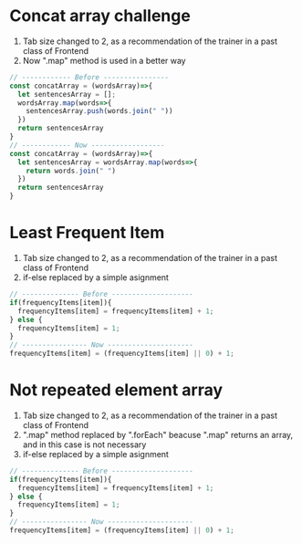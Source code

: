 # Concat array challenge
  1. Tab size changed to 2, as a recommendation of the trainer in a past class of Frontend
  2. Now ".map" method is used in a better way

```js
// ------------ Before ----------------
const concatArray = (wordsArray)=>{
  let sentencesArray = [];
  wordsArray.map(words=>{
    sentencesArray.push(words.join(" "))
  })
  return sentencesArray
}
// ------------ Now ------------------ 
const concatArray = (wordsArray)=>{
  let sentencesArray = wordsArray.map(words=>{
    return words.join(" ")
  })
  return sentencesArray
}
```
# Least Frequent Item
  1. Tab size changed to 2, as a recommendation of the trainer in a past class of Frontend
  2. if-else replaced by a simple asignment
```js
// -------------- Before --------------------
if(frequencyItems[item]){
  frequencyItems[item] = frequencyItems[item] + 1;
} else {
  frequencyItems[item] = 1;
}
// ---------------- Now ---------------------
frequencyItems[item] = (frequencyItems[item] || 0) + 1;
```
# Not repeated element array
  1. Tab size changed to 2, as a recommendation of the trainer in a past class of Frontend
  2. ".map" method replaced by ".forEach" beacuse ".map" returns an array, and in this case is not necessary
  3. if-else replaced by a simple asignment
```js
// -------------- Before --------------------
if(frequencyItems[item]){
  frequencyItems[item] = frequencyItems[item] + 1;
} else {
  frequencyItems[item] = 1;
}
// ---------------- Now ---------------------
frequencyItems[item] = (frequencyItems[item] || 0) + 1;
```

